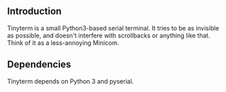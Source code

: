 ## Introduction ##

Tinyterm is a small Python3-based serial terminal. It tries to be as invisible
as possible, and doesn't interfere with scrollbacks or anything like that. Think
of it as a less-annoying Minicom.

## Dependencies ##

Tinyterm depends on Python 3 and pyserial.
